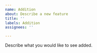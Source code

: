 ```yaml
---
name: Addition
about: Describe a new feature
title: ''
labels: Addition
assignees: ''

---
```


Describe what you would like to see added.
